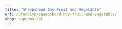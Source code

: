 ```yaml
---
title: "Sheepshead Bay Fruit and Vegetable"
url: /brooklyn/sheepshead-bay-fruit-and-vegetable/
shop: supermarket
---
```

